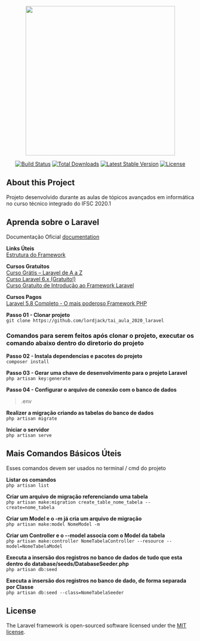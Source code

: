 <p align="center"><img src="https://laravel.com/img/logotype.min.svg" width="400"></p>

<p align="center">
<a href="https://travis-ci.org/laravel/framework"><img src="https://travis-ci.org/laravel/framework.svg" alt="Build Status"></a>
<a href="https://packagist.org/packages/laravel/framework"><img src="https://poser.pugx.org/laravel/framework/d/total.svg" alt="Total Downloads"></a>
<a href="https://packagist.org/packages/laravel/framework"><img src="https://poser.pugx.org/laravel/framework/v/stable.svg" alt="Latest Stable Version"></a>
<a href="https://packagist.org/packages/laravel/framework"><img src="https://poser.pugx.org/laravel/framework/license.svg" alt="License"></a>
</p>

## About this Project
Projeto desenvolvido durante as aulas de tópicos avançados em informática no curso técnico integrado do IFSC 2020.1

## Aprenda sobre o Laravel
Documentação Oficial [documentation](https://laravel.com/docs) 

**Links Úteis**  
[Estrutura do Framework](https://blog.especializati.com.br/estrutura-do-framework-php-laravel/) 

**Cursos Gratuitos**  
[Curso Grátis – Laravel de A a Z](https://www.youtube.com/watch?v=4T7sDt_00Ms&list=PLC3EZa6iCgPwufZ40xMRF-4cHgzepuNFa)   
[Curso Laravel 6.x (Gratuito!)](https://www.youtube.com/watch?v=fCR6ogiPopU&list=PLVSNL1PHDWvQBtcH_4VR82Dg-aFiVOZBY)  
[Curso Gratuito de Introdução ao Framework Laravel](https://www.portalgsti.com.br/cursos/introducao-ao-framework-laravel/)   
 
**Cursos Pagos**  
[Laravel 5.8 Completo - O mais poderoso Framework PHP](https://www.udemy.com/laravelcompleto/)  

**Passo 01 - Clonar projeto**   
`git clone https://github.com/lordjack/tai_aula_2020_laravel`

### Comandos para serem feitos após clonar o projeto, executar os comando abaixo dentro do diretorio do projeto

**Passo 02 - Instala dependencias e pacotes do projeto**  
`composer install`

**Passo 03 - Gerar uma chave de desenvolvimento para o projeto Laravel**  
`php artisan key:generate`

**Passo 04 - Configurar o arquivo de conexão com o banco de dados**  
 > .env

**Realizer a migração criando as tabelas do banco de dados**  
`php artisan migrate`

**Iniciar o servidor**  
`php artisan serve`

## Mais Comandos Básicos Úteis  
Esses comandos devem ser usados no terminal / cmd do projeto

**Listar os comandos**  
`php artisan list`

**Criar um arquivo de migração referenciando uma tabela**  
`php artisan make:migration create_table_nome_tabela --create=nome_tabela`

**Criar um Model e o -m já cria um arquivo de migração**  
`php artisan make:model NomeModel -m`

**Criar um Controller e o --model associa com o Model da tabela**  
`php artisan make:controller NomeTabelaController --resource --model=NomeTabelaModel`

**Executa a insersão dos registros no banco de dados de tudo que esta dentro do database/seeds/DatabaseSeeder.php**  
`php artisan db:seed`

**Executa a insersão dos registros no banco de dado, de forma separada por Classe**  
`php artisan db:seed --class=NomeTabelaSeeder`


## License

The Laravel framework is open-sourced software licensed under the [MIT license](https://opensource.org/licenses/MIT).
